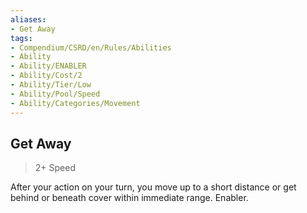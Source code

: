 ```yaml
---
aliases:
- Get Away
tags:
- Compendium/CSRD/en/Rules/Abilities
- Ability
- Ability/ENABLER
- Ability/Cost/2
- Ability/Tier/Low
- Ability/Pool/Speed
- Ability/Categories/Movement
---
```


  
## Get Away  
>2+  Speed  
  
After your action on your turn, you move up to a short distance or get behind or beneath cover within immediate range. Enabler.